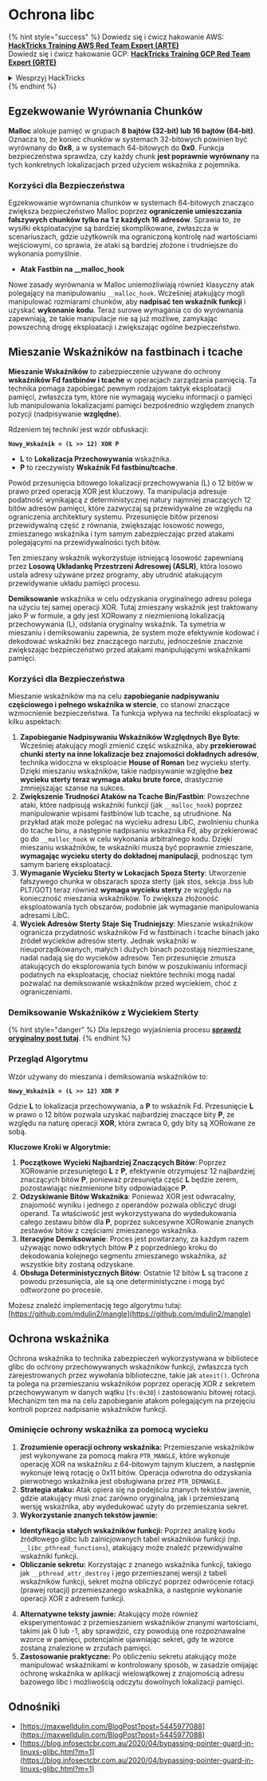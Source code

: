 # Ochrona libc

{% hint style="success" %}
Dowiedz się i ćwicz hakowanie AWS:<img src="/.gitbook/assets/arte.png" alt="" data-size="line">[**HackTricks Training AWS Red Team Expert (ARTE)**](https://training.hacktricks.xyz/courses/arte)<img src="/.gitbook/assets/arte.png" alt="" data-size="line">\
Dowiedz się i ćwicz hakowanie GCP: <img src="/.gitbook/assets/grte.png" alt="" data-size="line">[**HackTricks Training GCP Red Team Expert (GRTE)**<img src="/.gitbook/assets/grte.png" alt="" data-size="line">](https://training.hacktricks.xyz/courses/grte)

<details>

<summary>Wesprzyj HackTricks</summary>

* Sprawdź [**plany subskrypcyjne**](https://github.com/sponsors/carlospolop)!
* **Dołącz do** 💬 [**grupy Discord**](https://discord.gg/hRep4RUj7f) lub [**grupy telegramowej**](https://t.me/peass) albo **śledź** nas na **Twitterze** 🐦 [**@hacktricks\_live**](https://twitter.com/hacktricks\_live)**.**
* **Dziel się sztuczkami hakerskimi, przesyłając PR-y do** [**HackTricks**](https://github.com/carlospolop/hacktricks) i [**HackTricks Cloud**](https://github.com/carlospolop/hacktricks-cloud) na githubie.

</details>
{% endhint %}

## Egzekwowanie Wyrównania Chunków

**Malloc** alokuje pamięć w grupach **8 bajtów (32-bit) lub 16 bajtów (64-bit)**. Oznacza to, że koniec chunków w systemach 32-bitowych powinien być wyrównany do **0x8**, a w systemach 64-bitowych do **0x0**. Funkcja bezpieczeństwa sprawdza, czy każdy chunk **jest poprawnie wyrównany** na tych konkretnych lokalizacjach przed użyciem wskaźnika z pojemnika.

### Korzyści dla Bezpieczeństwa

Egzekwowanie wyrównania chunków w systemach 64-bitowych znacząco zwiększa bezpieczeństwo Malloc poprzez **ograniczenie umieszczania fałszywych chunków tylko na 1 z każdych 16 adresów**. Sprawia to, że wysiłki eksploatacyjne są bardziej skomplikowane, zwłaszcza w scenariuszach, gdzie użytkownik ma ograniczoną kontrolę nad wartościami wejściowymi, co sprawia, że ataki są bardziej złożone i trudniejsze do wykonania pomyślnie.

* **Atak Fastbin na \_\_malloc\_hook**

Nowe zasady wyrównania w Malloc uniemożliwiają również klasyczny atak polegający na manipulowaniu `__malloc_hook`. Wcześniej atakujący mogli manipulować rozmiarami chunków, aby **nadpisać ten wskaźnik funkcji** i uzyskać **wykonanie kodu**. Teraz surowe wymagania co do wyrównania zapewniają, że takie manipulacje nie są już możliwe, zamykając powszechną drogę eksploatacji i zwiększając ogólne bezpieczeństwo.

## Mieszanie Wskaźników na fastbinach i tcache

**Mieszanie Wskaźników** to zabezpieczenie używane do ochrony **wskaźników Fd fastbinów i tcache** w operacjach zarządzania pamięcią. Ta technika pomaga zapobiegać pewnym rodzajom taktyk eksploatacji pamięci, zwłaszcza tym, które nie wymagają wycieku informacji o pamięci lub manipulowania lokalizacjami pamięci bezpośrednio względem znanych pozycji (nadpisywanie **względne**).

Rdzeniem tej techniki jest wzór obfuskacji:

**`Nowy_Wskaźnik = (L >> 12) XOR P`**

* **L** to **Lokalizacja Przechowywania** wskaźnika.
* **P** to rzeczywisty **Wskaźnik Fd fastbinu/tcache**.

Powód przesunięcia bitowego lokalizacji przechowywania (L) o 12 bitów w prawo przed operacją XOR jest kluczowy. Ta manipulacja adresuje podatność wynikającą z deterministycznej natury najmniej znaczących 12 bitów adresów pamięci, które zazwyczaj są przewidywalne ze względu na ograniczenia architektury systemu. Przesunięcie bitów przenosi przewidywalną część z równania, zwiększając losowość nowego, zmieszanego wskaźnika i tym samym zabezpieczając przed atakami polegającymi na przewidywalności tych bitów.

Ten zmieszany wskaźnik wykorzystuje istniejącą losowość zapewnianą przez **Losową Układankę Przestrzeni Adresowej (ASLR)**, która losowo ustala adresy używane przez programy, aby utrudnić atakującym przewidywanie układu pamięci procesu.

**Demiksowanie** wskaźnika w celu odzyskania oryginalnego adresu polega na użyciu tej samej operacji XOR. Tutaj zmieszany wskaźnik jest traktowany jako P w formule, a gdy jest XORowany z niezmienioną lokalizacją przechowywania (L), odsłania oryginalny wskaźnik. Ta symetria w mieszaniu i demiksowaniu zapewnia, że system może efektywnie kodować i dekodować wskaźniki bez znaczącego narzutu, jednocześnie znacznie zwiększając bezpieczeństwo przed atakami manipulującymi wskaźnikami pamięci.

### Korzyści dla Bezpieczeństwa

Mieszanie wskaźników ma na celu **zapobieganie nadpisywaniu częściowego i pełnego wskaźnika w stercie**, co stanowi znaczące wzmocnienie bezpieczeństwa. Ta funkcja wpływa na techniki eksploatacji w kilku aspektach:

1. **Zapobieganie Nadpisywaniu Wskaźników Względnych Bye Byte**: Wcześniej atakujący mogli zmienić część wskaźnika, aby **przekierować chunki sterty na inne lokalizacje bez znajomości dokładnych adresów**, technika widoczna w eksploacie **House of Roman** bez wycieku sterty. Dzięki mieszaniu wskaźników, takie nadpisywanie względne **bez wycieku sterty teraz wymaga ataku brute force**, drastycznie zmniejszając szanse na sukces.
2. **Zwiększenie Trudności Ataków na Tcache Bin/Fastbin**: Powszechne ataki, które nadpisują wskaźniki funkcji (jak `__malloc_hook`) poprzez manipulowanie wpisami fastbinów lub tcache, są utrudnione. Na przykład atak może polegać na wycieku adresu LibC, zwolnieniu chunka do tcache binu, a następnie nadpisaniu wskaźnika Fd, aby przekierować go do `__malloc_hook` w celu wykonania arbitralnego kodu. Dzięki mieszaniu wskaźników, te wskaźniki muszą być poprawnie zmieszane, **wymagając wycieku sterty do dokładnej manipulacji**, podnosząc tym samym barierę eksploatacji.
3. **Wymaganie Wycieku Sterty w Lokacjach Spoza Sterty**: Utworzenie fałszywego chunka w obszarach spoza sterty (jak stos, sekcja .bss lub PLT/GOT) teraz również **wymaga wycieku sterty** ze względu na konieczność mieszania wskaźników. To zwiększa złożoność eksploatowania tych obszarów, podobnie jak wymaganie manipulowania adresami LibC.
4. **Wyciek Adresów Sterty Staje Się Trudniejszy**: Mieszanie wskaźników ogranicza przydatność wskaźników Fd w fastbinach i tcache binach jako źródeł wycieków adresów sterty. Jednak wskaźniki w nieuporządkowanych, małych i dużych binach pozostają niezmieszane, nadal nadają się do wycieków adresów. Ten przesunięcie zmusza atakujących do eksplorowania tych binów w poszukiwaniu informacji podatnych na eksploatację, chociaż niektóre techniki mogą nadal pozwalać na demiksowanie wskaźników przed wyciekiem, choć z ograniczeniami.

### **Demiksowanie Wskaźników z Wyciekiem Sterty**

{% hint style="danger" %}
Dla lepszego wyjaśnienia procesu [**sprawdź oryginalny post tutaj**](https://maxwelldulin.com/BlogPost?post=5445977088).
{% endhint %}

### Przegląd Algorytmu

Wzór używany do mieszania i demiksowania wskaźników to:&#x20;

**`Nowy_Wskaźnik = (L >> 12) XOR P`**

Gdzie **L** to lokalizacja przechowywania, a **P** to wskaźnik Fd. Przesunięcie **L** w prawo o 12 bitów pozwala uzyskać najbardziej znaczące bity **P**, ze względu na naturę operacji **XOR**, która zwraca 0, gdy bity są XORowane ze sobą.

**Kluczowe Kroki w Algorytmie:**

1. **Początkowe Wycieki Najbardziej Znaczących Bitów**: Poprzez XORowanie przesuniętego **L** z **P**, efektywnie otrzymujesz 12 najbardziej znaczących bitów **P**, ponieważ przesunięta część **L** będzie zerem, pozostawiając niezmienione bity odpowiadające **P**.
2. **Odzyskiwanie Bitów Wskaźnika**: Ponieważ XOR jest odwracalny, znajomość wyniku i jednego z operandów pozwala obliczyć drugi operand. Ta właściwość jest wykorzystywana do wydedukowania całego zestawu bitów dla **P**, poprzez sukcesywne XORowanie znanych zestawów bitów z częściami zmieszanego wskaźnika.
3. **Iteracyjne Demiksowanie**: Proces jest powtarzany, za każdym razem używając nowo odkrytych bitów **P** z poprzedniego kroku do dekodowania kolejnego segmentu zmieszanego wskaźnika, aż wszystkie bity zostaną odzyskane.
4. **Obsługa Deterministycznych Bitów**: Ostatnie 12 bitów **L** są tracone z powodu przesunięcia, ale są one deterministyczne i mogą być odtworzone po procesie.

Możesz znaleźć implementację tego algorytmu tutaj: [https://github.com/mdulin2/mangle](https://github.com/mdulin2/mangle)
## Ochrona wskaźnika

Ochrona wskaźnika to technika zabezpieczeń wykorzystywana w bibliotece glibc do ochrony przechowywanych wskaźników funkcji, zwłaszcza tych zarejestrowanych przez wywołania biblioteczne, takie jak `atexit()`. Ochrona ta polega na przemieszaniu wskaźników poprzez operację XOR z sekretem przechowywanym w danych wątku (`fs:0x30`) i zastosowaniu bitowej rotacji. Mechanizm ten ma na celu zapobieganie atakom polegającym na przejęciu kontroli poprzez nadpisanie wskaźników funkcji.

### **Ominięcie ochrony wskaźnika za pomocą wycieku**

1. **Zrozumienie operacji ochrony wskaźnika:** Przemieszanie wskaźników jest wykonywane za pomocą makra `PTR_MANGLE`, które wykonuje operację XOR na wskaźniku z 64-bitowym tajnym kluczem, a następnie wykonuje lewą rotację o 0x11 bitów. Operacja odwrotna do odzyskania pierwotnego wskaźnika jest obsługiwana przez `PTR_DEMANGLE`.
2. **Strategia ataku:** Atak opiera się na podejściu znanych tekstów jawnie, gdzie atakujący musi znać zarówno oryginalną, jak i przemieszaną wersję wskaźnika, aby wydedukować użyty do przemieszania sekret.
3. **Wykorzystanie znanych tekstów jawnie:**
* **Identyfikacja stałych wskaźników funkcji:** Poprzez analizę kodu źródłowego glibc lub zainicjowanych tabel wskaźników funkcji (np. `__libc_pthread_functions`), atakujący może znaleźć przewidywalne wskaźniki funkcji.
* **Obliczanie sekretu:** Korzystając z znanego wskaźnika funkcji, takiego jak `__pthread_attr_destroy` i jego przemieszanej wersji z tabeli wskaźników funkcji, sekret można obliczyć poprzez odwrócenie rotacji (prawej rotacji) przemieszanego wskaźnika, a następnie wykonanie operacji XOR z adresem funkcji.
4. **Alternatywne teksty jawnie:** Atakujący może również eksperymentować z przemieszaniem wskaźników znanymi wartościami, takimi jak 0 lub -1, aby sprawdzić, czy powodują one rozpoznawalne wzorce w pamięci, potencjalnie ujawniając sekret, gdy te wzorce zostaną znalezione w zrzutach pamięci.
5. **Zastosowanie praktyczne:** Po obliczeniu sekretu atakujący może manipulować wskaźnikami w kontrolowany sposób, w zasadzie omijając ochronę wskaźnika w aplikacji wielowątkowej z znajomością adresu bazowego libc i możliwością odczytu dowolnych lokalizacji pamięci.

## Odnośniki

* [https://maxwelldulin.com/BlogPost?post=5445977088](https://maxwelldulin.com/BlogPost?post=5445977088)
* [https://blog.infosectcbr.com.au/2020/04/bypassing-pointer-guard-in-linuxs-glibc.html?m=1](https://blog.infosectcbr.com.au/2020/04/bypassing-pointer-guard-in-linuxs-glibc.html?m=1)
